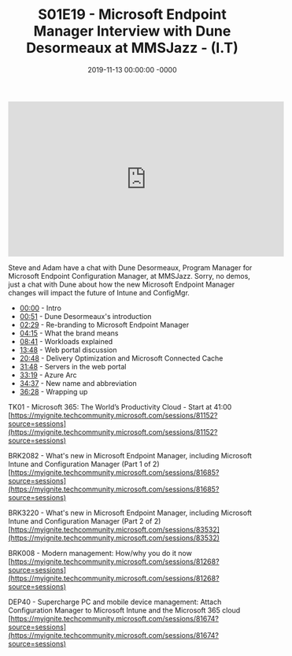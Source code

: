 ﻿---
layout: post
title: "S01E19 - Microsoft Endpoint Manager Interview with Dune Desormeaux at MMSJazz - (I.T)"
date: 2019-11-13 00:00:00 -0000
categories:
---

<iframe loading="lazy" width="560" height="315" src="https://www.youtube.com/embed/W5lOzV77bHI" title="YouTube video player" frameborder="0" allow="accelerometer; autoplay; clipboard-write; encrypted-media; gyroscope; picture-in-picture" allowfullscreen></iframe>

Steve and Adam have a chat with Dune Desormeaux, Program Manager for Microsoft Endpoint Configuration Manager, at MMSJazz. Sorry, no demos, just a chat with Dune about how the new Microsoft Endpoint Manager changes will impact the future of Intune and ConfigMgr.

- [00:00](https://www.youtube.com/watch?v=W5lOzV77bHI&t=0s) - Intro  
- [00:51](https://www.youtube.com/watch?v=W5lOzV77bHI&t=51s) - Dune Desormeaux's introduction  
- [02:29](https://www.youtube.com/watch?v=W5lOzV77bHI&t=149s) - Re-branding to Microsoft Endpoint Manager  
- [04:15](https://www.youtube.com/watch?v=W5lOzV77bHI&t=255s) - What the brand means  
- [08:41](https://www.youtube.com/watch?v=W5lOzV77bHI&t=521s) - Workloads explained  
- [13:48](https://www.youtube.com/watch?v=W5lOzV77bHI&t=828s) - Web portal discussion  
- [20:48](https://www.youtube.com/watch?v=W5lOzV77bHI&t=1248s) - Delivery Optimization and Microsoft Connected Cache  
- [31:48](https://www.youtube.com/watch?v=W5lOzV77bHI&t=1908s) - Servers in the web portal  
- [33:19](https://www.youtube.com/watch?v=W5lOzV77bHI&t=1999s) - Azure Arc  
- [34:37](https://www.youtube.com/watch?v=W5lOzV77bHI&t=2077s) - New name and abbreviation  
- [36:28](https://www.youtube.com/watch?v=W5lOzV77bHI&t=2188s) - Wrapping up  

TK01 - Microsoft 365: The World’s Productivity Cloud - Start at 41:00
[https://myignite.techcommunity.microsoft.com/sessions/81152?source=sessions](https://myignite.techcommunity.microsoft.com/sessions/81152?source=sessions)

BRK2082 - What's new in Microsoft Endpoint Manager, including Microsoft Intune and Configuration Manager (Part 1 of 2)
[https://myignite.techcommunity.microsoft.com/sessions/81685?source=sessions](https://myignite.techcommunity.microsoft.com/sessions/81685?source=sessions)

BRK3220 - What's new in Microsoft Endpoint Manager, including Microsoft Intune and Configuration Manager (Part 2 of 2)
[https://myignite.techcommunity.microsoft.com/sessions/83532](https://myignite.techcommunity.microsoft.com/sessions/83532)

BRK008 - Modern management: How/why you do it now
[https://myignite.techcommunity.microsoft.com/sessions/81268?source=sessions](https://myignite.techcommunity.microsoft.com/sessions/81268?source=sessions)

DEP40 - Supercharge PC and mobile device management: Attach Configuration Manager to Microsoft Intune and the Microsoft 365 cloud
[https://myignite.techcommunity.microsoft.com/sessions/81674?source=sessions](https://myignite.techcommunity.microsoft.com/sessions/81674?source=sessions)

